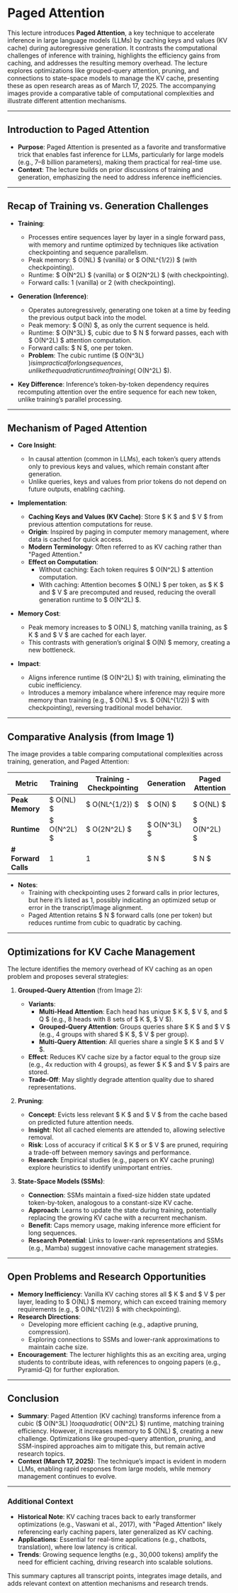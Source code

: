 # Paged Attention

This lecture introduces **Paged Attention**, a key technique to accelerate inference in large language models (LLMs) by caching keys and values (KV cache) during autoregressive generation. It contrasts the computational challenges of inference with training, highlights the efficiency gains from caching, and addresses the resulting memory overhead. The lecture explores optimizations like grouped-query attention, pruning, and connections to state-space models to manage the KV cache, presenting these as open research areas as of March 17, 2025. The accompanying images provide a comparative table of computational complexities and illustrate different attention mechanisms.

---

## Introduction to Paged Attention

- **Purpose**: Paged Attention is presented as a favorite and transformative trick that enables fast inference for LLMs, particularly for large models (e.g., 7–8 billion parameters), making them practical for real-time use.
- **Context**: The lecture builds on prior discussions of training and generation, emphasizing the need to address inference inefficiencies.

---

## Recap of Training vs. Generation Challenges

- **Training**:
  - Processes entire sequences layer by layer in a single forward pass, with memory and runtime optimized by techniques like activation checkpointing and sequence parallelism.
  - Peak memory: $ O(NL) $ (vanilla) or $ O(NL^{1/2}) $ (with checkpointing).
  - Runtime: $ O(N^2L) $ (vanilla) or $ O(2N^2L) $ (with checkpointing).
  - Forward calls: 1 (vanilla) or 2 (with checkpointing).
- **Generation (Inference)**:
  - Operates autoregressively, generating one token at a time by feeding the previous output back into the model.
  - Peak memory: $ O(N) $, as only the current sequence is held.
  - Runtime: $ O(N^3L) $, cubic due to $ N $ forward passes, each with $ O(N^2L) $ attention computation.
  - Forward calls: $ N $, one per token.
  - **Problem**: The cubic runtime ($ O(N^3L) $) is impractical for long sequences, unlike the quadratic runtime of training ($ O(N^2L) $).

- **Key Difference**: Inference’s token-by-token dependency requires recomputing attention over the entire sequence for each new token, unlike training’s parallel processing.

---

## Mechanism of Paged Attention

- **Core Insight**:
  - In causal attention (common in LLMs), each token’s query attends only to previous keys and values, which remain constant after generation.
  - Unlike queries, keys and values from prior tokens do not depend on future outputs, enabling caching.
- **Implementation**:
  - **Caching Keys and Values (KV Cache)**: Store $ K $ and $ V $ from previous attention computations for reuse.
  - **Origin**: Inspired by paging in computer memory management, where data is cached for quick access.
  - **Modern Terminology**: Often referred to as KV caching rather than "Paged Attention."
  - **Effect on Computation**:
    - Without caching: Each token requires $ O(N^2L) $ attention computation.
    - With caching: Attention becomes $ O(NL) $ per token, as $ K $ and $ V $ are precomputed and reused, reducing the overall generation runtime to $ O(N^2L) $.
- **Memory Cost**:
  - Peak memory increases to $ O(NL) $, matching vanilla training, as $ K $ and $ V $ are cached for each layer.
  - This contrasts with generation’s original $ O(N) $ memory, creating a new bottleneck.

- **Impact**:
  - Aligns inference runtime ($ O(N^2L) $) with training, eliminating the cubic inefficiency.
  - Introduces a memory imbalance where inference may require more memory than training (e.g., $ O(NL) $ vs. $ O(NL^{1/2}) $ with checkpointing), reversing traditional model behavior.

---

## Comparative Analysis (from Image 1)

The image provides a table comparing computational complexities across training, generation, and Paged Attention:

| **Metric**      | **Training** | **Training - Checkpointing** | **Generation** | **Paged Attention** |
|-----------------|--------------|------------------------------|----------------|---------------------|
| **Peak Memory** | $ O(NL) $  | $ O(NL^{1/2}) $            | $ O(N) $     | $ O(NL) $         |
| **Runtime**     | $ O(N^2L) $ | $ O(2N^2L) $               | $ O(N^3L) $  | $ O(N^2L) $       |
| **# Forward Calls** | 1        | 1                            | $ N $        | $ N $             |

- **Notes**:
  - Training with checkpointing uses 2 forward calls in prior lectures, but here it’s listed as 1, possibly indicating an optimized setup or error in the transcript/image alignment.
  - Paged Attention retains $ N $ forward calls (one per token) but reduces runtime from cubic to quadratic by caching.

---

## Optimizations for KV Cache Management

The lecture identifies the memory overhead of KV caching as an open problem and proposes several strategies:

1. **Grouped-Query Attention** (from Image 2):
   - **Variants**:
     - **Multi-Head Attention**: Each head has unique $ K $, $ V $, and $ Q $ (e.g., 8 heads with 8 sets of $ K $, $ V $).
     - **Grouped-Query Attention**: Groups queries share $ K $ and $ V $ (e.g., 4 groups with shared $ K $, $ V $ per group).
     - **Multi-Query Attention**: All queries share a single $ K $ and $ V $.
   - **Effect**: Reduces KV cache size by a factor equal to the group size (e.g., 4x reduction with 4 groups), as fewer $ K $ and $ V $ pairs are stored.
   - **Trade-Off**: May slightly degrade attention quality due to shared representations.

2. **Pruning**:
   - **Concept**: Evicts less relevant $ K $ and $ V $ from the cache based on predicted future attention needs.
   - **Insight**: Not all cached elements are attended to, allowing selective removal.
   - **Risk**: Loss of accuracy if critical $ K $ or $ V $ are pruned, requiring a trade-off between memory savings and performance.
   - **Research**: Empirical studies (e.g., papers on KV cache pruning) explore heuristics to identify unimportant entries.

3. **State-Space Models (SSMs)**:
   - **Connection**: SSMs maintain a fixed-size hidden state updated token-by-token, analogous to a constant-size KV cache.
   - **Approach**: Learns to update the state during training, potentially replacing the growing KV cache with a recurrent mechanism.
   - **Benefit**: Caps memory usage, making inference more efficient for long sequences.
   - **Research Potential**: Links to lower-rank representations and SSMs (e.g., Mamba) suggest innovative cache management strategies.

---

## Open Problems and Research Opportunities

- **Memory Inefficiency**: Vanilla KV caching stores all $ K $ and $ V $ per layer, leading to $ O(NL) $ memory, which can exceed training memory requirements (e.g., $ O(NL^{1/2}) $ with checkpointing).
- **Research Directions**:
  - Developing more efficient caching (e.g., adaptive pruning, compression).
  - Exploring connections to SSMs and lower-rank approximations to maintain cache size.
- **Encouragement**: The lecturer highlights this as an exciting area, urging students to contribute ideas, with references to ongoing papers (e.g., Pyramid-Q) for further exploration.

---

## Conclusion

- **Summary**: Paged Attention (KV caching) transforms inference from a cubic ($ O(N^3L) $) to a quadratic ($ O(N^2L) $) runtime, matching training efficiency. However, it increases memory to $ O(NL) $, creating a new challenge. Optimizations like grouped-query attention, pruning, and SSM-inspired approaches aim to mitigate this, but remain active research topics.
- **Context (March 17, 2025)**: The technique’s impact is evident in modern LLMs, enabling rapid responses from large models, while memory management continues to evolve.

---

### Additional Context
- **Historical Note**: KV caching traces back to early transformer optimizations (e.g., Vaswani et al., 2017), with "Paged Attention" likely referencing early caching papers, later generalized as KV caching.
- **Applications**: Essential for real-time applications (e.g., chatbots, translation), where low latency is critical.
- **Trends**: Growing sequence lengths (e.g., 30,000 tokens) amplify the need for efficient caching, driving research into scalable solutions.

This summary captures all transcript points, integrates image details, and adds relevant context on attention mechanisms and research trends.